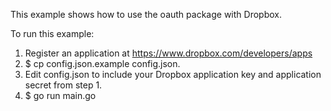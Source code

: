 This example shows how to use the oauth package with Dropbox.

To run this example:

1. Register an application at https://www.dropbox.com/developers/apps
2. $ cp config.json.example config.json.
3. Edit config.json to include your Dropbox application key and application secret from step 1.
4. $ go run main.go
